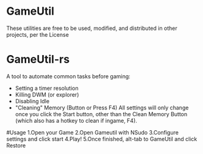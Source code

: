 # GameUtil
These utilities are free to be used, modified, and distributed in other projects, per the License

# GameUtil-rs

A tool to automate common tasks before gaming:

- Setting a timer resolution
- Killing DWM (or explorer)
- Disabling Idle
- "Cleaning" Memory (Button or Press F4)
All settings will only change once you click the Start button, other than the Clean Memory Button (which also has a hotkey to clean if ingame, F4).

#Usage
1.Open your Game
2.Open Gameutil with NSudo
3.Configure settings and click start
4.Play!
5.Once finished, alt-tab to GameUtil and click Restore
